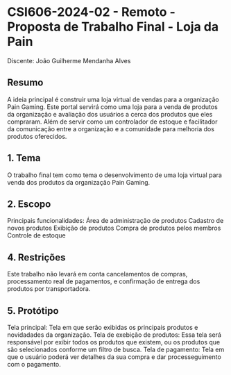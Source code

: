 # CSI606-2024-02 - Remoto - Proposta de Trabalho Final - Loja da Pain
Discente: João Guilherme Mendanha Alves


## Resumo
A ideia principal é construir uma loja virtual de vendas para a organização Pain Gaming. Este portal servirá como uma loja para a venda de produtos da organização e avaliação dos usuários a cerca dos produtos que eles compraram. Além de servir como um controlador de estoque e facilitador da comunicação entre a organização e a comunidade para melhoria dos produtos oferecidos.


## 1. Tema
O trabalho final tem como tema o desenvolvimento de uma loja virtual para venda dos produtos da organização Pain Gaming.


## 2. Escopo
Principais funcionalidades:
Área de administração de produtos
Cadastro de novos produtos
Exibição de produtos
Compra de produtos pelos membros
Controle de estoque


## 4. Restrições
Este trabalho não levará em conta cancelamentos de compras, processamento real de pagamentos, e confirmação de entrega dos produtos por transportadora. 


## 5. Protótipo
Tela principal: Tela em que serão exibidas os principais produtos e novidadades da organização.
Tela de exebição de produtos: Essa tela será responsável por exibir todos os produtos que existem, ou os produtos que são selecionados conforme um filtro de busca.
Tela de pagamento: Tela em que o usuário poderá ver detalhes da sua compra e dar processeguimento com o pagamento.